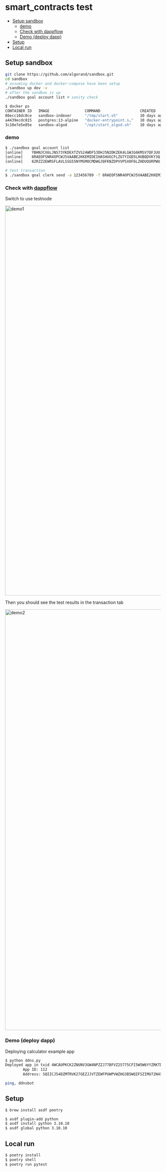 # smart_contracts test <!-- omit in toc -->

- [Setup sandbox](#setup-sandbox)
  - [demo](#demo)
  - [Check with dappflow](#check-with-dappflow)
  - [Demo (deploy dapp)](#demo-deploy-dapp)
- [Setup](#setup)
- [Local run](#local-run)

## Setup sandbox

```sh
git clone https://github.com/algorand/sandbox.git
cd sandbox
# assuming docker and docker-compose have been setup
./sandbox up dev -v
# after the sandbox is up
./sandbox goal account list # sanity check
```

```sh
$ docker ps
CONTAINER ID   IMAGE                COMMAND                  CREATED       STATUS             PORTS                                                                                                      NAMES
86ecc16dc0ce   sandbox-indexer      "/tmp/start.sh"          10 days ago   Up About an hour   0.0.0.0:8980->8980/tcp, :::8980->8980/tcp                                                                  algorand-sandbox-indexer
a4439ecdc815   postgres:13-alpine   "docker-entrypoint.s…"   10 days ago   Up About an hour   0.0.0.0:5433->5432/tcp, :::5433->5432/tcp                                                                  algorand-sandbox-postgres
3c10e7e5e85e   sandbox-algod        "/opt/start_algod.sh"    10 days ago   Up About an hour   0.0.0.0:4001-4002->4001-4002/tcp, :::4001-4002->4001-4002/tcp, 0.0.0.0:9392->9392/tcp, :::9392->9392/tcp   algorand-sandbox-algod
```

### demo

```sh
$ ./sandbox goal account list
[online]	YBHNJCX6LJNS73YKDEXTZVS24WDF53DHJ5N2DKZEK4LGWJG6KMSV7QFJUU	YBHNJCX6LJNS73YKDEXTZVS24WDF53DHJ5N2DKZEK4LGWJG6KMSV7QFJUU	4000000000000000 microAlgos
[online]	6RAEOFSNR4OPCWJ5VAABE2KKEMIDEIHASHUGCFLZU7YIGD5LHUBQDVKY3Q	6RAEOFSNR4OPCWJ5VAABE2KKEMIDEIHASHUGCFLZU7YIGD5LHUBQDVKY3Q	3999999876542211 microAlgos
[online]	62RZZ2EWRSFLAVLSSG55NYMSMOCMDWGJQFKNZDPVVPSXOF6LZHDUOURPWU	62RZZ2EWRSFLAVLSSG55NYMSMOCMDWGJQFKNZDPVVPSXOF6LZHDUOURPWU	2000000123456789 microAlgos
```

```sh
# test transaction
$ ./sandbox goal clerk send -a 123456789 -f 6RAEOFSNR4OPCWJ5VAABE2KKEMIDEIHASHUGCFLZU7YIGD5LHUBQDVKY3Q -t 62RZZ2EWRSFLAVLSSG55NYMSMOCMDWGJQFKNZDPVVPSXOF6LZHDUOURPWU
```

### Check with [dappflow](https://app.dappflow.org/)

Switch to use testnode

<img width="1257" alt="demo1" src="https://user-images.githubusercontent.com/1580956/221351172-00a98ab2-f7e7-4bba-8390-442c60ea3e1b.png">

Then you should see the test results in the transaction tab

<img width="1357" alt="demo2" src="https://user-images.githubusercontent.com/1580956/221351237-aa748760-5a5c-4556-ad0b-4858d7157b64.png">


### Demo (deploy dapp)

Deploying calculator example app

```sh
$ python ddns.py
Deployed app in txid 4WCAUPKCK2ZNUNV3GW4NPZZJ77BFVZ25775CFI5W5W6YYZRKTDVQ
        App ID: 112
        Address: SQIICJ54DZMTRVK27GEZJJVTZEWFPUWPVWZHG3B5WQIFSZIMU72N4XBKIE

ping, ddnsbot
```

## Setup

```sh
$ brew install asdf poetry

$ asdf plugin-add python
$ asdf install python 3.10.10
$ asdf global python 3.10.10
```

## Local run

```sh
$ poetry install
$ poetry shell
$ poetry run pytest
```
